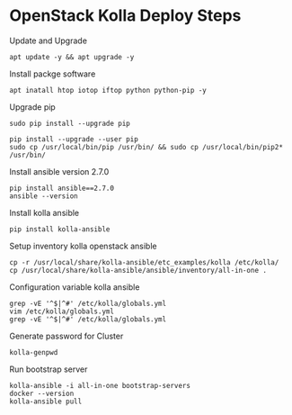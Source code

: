 # OpenStack Kolla Deploy Steps

Update and Upgrade
```
apt update -y && apt upgrade -y
```

Install packge software
```
apt inatall htop iotop iftop python python-pip -y
```

Upgrade pip
```
sudo pip install --upgrade pip

pip install --upgrade --user pip
sudo cp /usr/local/bin/pip /usr/bin/ && sudo cp /usr/local/bin/pip2* /usr/bin/
```

Install ansible version 2.7.0
```
pip install ansible==2.7.0
ansible --version
```

Install kolla ansible
```
pip install kolla-ansible
```

Setup inventory kolla openstack ansible
```
cp -r /usr/local/share/kolla-ansible/etc_examples/kolla /etc/kolla/
cp /usr/local/share/kolla-ansible/ansible/inventory/all-in-one .
```

Configuration variable kolla ansible
```
grep -vE '^$|^#' /etc/kolla/globals.yml
vim /etc/kolla/globals.yml
grep -vE '^$|^#' /etc/kolla/globals.yml
```

Generate password for Cluster
```
kolla-genpwd
```

Run bootstrap server
```
kolla-ansible -i all-in-one bootstrap-servers
docker --version
kolla-ansible pull
```
